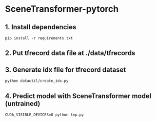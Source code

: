 # SceneTransformer-pytorch
## 1. Install dependencies
```pip install -r requirements.txt```
## 2. Put tfrecord data file at ./data/tfrecords

## 3. Generate idx file for tfrecord dataset
```python datautil/create_idx.py```
## 4. Predict model with SceneTransformer model (untrained)
```CUDA_VISIBLE_DEVICES=0 python tmp.py```